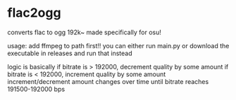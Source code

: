 # flac2ogg
converts flac to ogg 192k~ made specifically for osu!

usage:
add ffmpeg to path first!!
you can either run main.py or download the executable in releases and run that instead

logic is basically
if bitrate is > 192000, decrement quality by some amount
if bitrate is < 192000, increment quality by some amount
increment/decrement amount changes over time until bitrate reaches 191500-192000 bps
